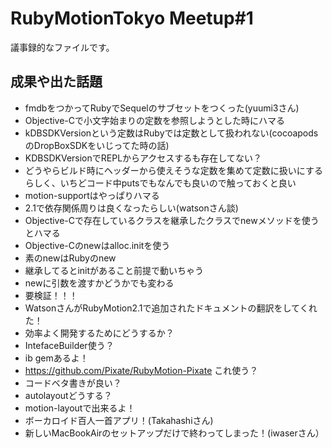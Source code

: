 # RubyMotionTokyo Meetup#1

議事録的なファイルです。

## 成果や出た話題
* fmdbをつかってRubyでSequelのサブセットをつくった(yuumi3さん)
* Objective-Cで小文字始まりの定数を参照しようとした時にハマる
 * kDBSDKVersionという定数はRubyでは定数として扱われない(cocoapodsのDropBoxSDKをいじってた時の話)
 * KDBSDKVersionでREPLからアクセスするも存在してない？
 * どうやらビルド時にヘッダーから使えそうな定数を集めて定数に扱いにするらしく、いちどコード中putsでもなんでも良いので触っておくと良い
* motion-supportはやっぱりハマる
 * 2.1で依存関係周りは良くなったらしい(watsonさん談)
* Objective-Cで存在しているクラスを継承したクラスでnewメソッドを使うとハマる
 * Objective-Cのnewはalloc.initを使う
 * 素のnewはRubyのnew
 * 継承してるとinitがあること前提で動いちゃう
 * newに引数を渡すかどうかでも変わる
 * 要検証！！！
* WatsonさんがRubyMotion2.1で追加されたドキュメントの翻訳をしてくれた！
* 効率よく開発するためにどうするか？
 * IntefaceBuilder使う？
  * ib gemあるよ！
  * https://github.com/Pixate/RubyMotion-Pixate これ使う？
  * コードベタ書きが良い？
* autolayoutどうする？
 * motion-layoutで出来るよ！
* ボーカロイド百人一首アプリ！(Takahashiさん)
* 新しいMacBookAirのセットアップだけで終わってしまった！(iwaserさん）
